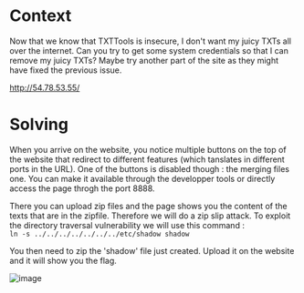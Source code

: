 # Context 
Now that we know that TXTTools is insecure, I don't want my juicy TXTs all over the internet. Can you try to get some system credentials so that I can remove my juicy TXTs? Maybe try another part of the site as they might have fixed the previous issue.

http://54.78.53.55/

# Solving 

When you arrive on the website, you notice multiple buttons on the top of the website that redirect to different features (which tanslates in different ports in the URL). One of the buttons is disabled though : the merging files one. You can make it available through the developper tools or directly access the page throgh the port 8888.   

There you can upload zip files and the page shows you the content of the texts that are in the zipfile. Therefore we will do a zip slip attack. To exploit the directory traversal vulnerability we will use this command :  
``` ln -s ../../../../../../../etc/shadow shadow ```  

You then need to zip the 'shadow' file just created. Upload it on the website and it will show you the flag. 

![image](https://user-images.githubusercontent.com/35641452/110850857-92949c80-82b0-11eb-9263-e6de8d491321.png)  
